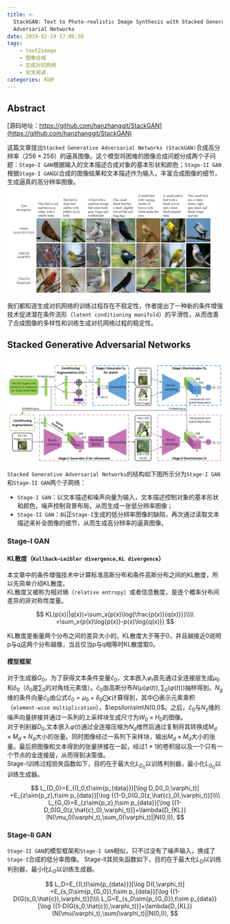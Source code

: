 ```yaml
---
title: >-
  StackGAN: Text to Photo-realistic Image Synthesis with Stacked Generative
  Adversarial Networks
date: 2019-02-19 17:06:58
tags: 
    - text2image
    - 图像合成
    - 生成对抗网络
    - 论文阅读
categories: 科研
---
```


## Abstract

[源码地址：https://github.com/hanzhanggit/StackGAN](https://github.com/hanzhanggit/StackGAN)

这篇文章提出`Stacked Generative Adversarial Networks (StackGAN)`合成高分辨率（$256 \times 256$）的逼真图像。这个模型将困难的图像合成问题分成两个子问题：`Stage-I GAN`根据输入的文本描述合成对象的基本形状和颜色；`Stage-II GAN`根据`Stage-I GAN`以合成的图像结果和文本描述作为输入，丰富合成图像的细节，生成逼真的高分辨率图像。 

![image](StackGAN-Text-to-Photo-realistic-Image-Synthesis-with-Stacked-Generative-Adversarial-Networks/StackGAN0.png)

<!-- more --> 
我们都知道生成对抗网络的训练过程存在不稳定性，作者提出了一种新的条件增强技术促进潜在条件流形（`latent conditioning manifold`）的平滑性，从而改善了合成图像的多样性和训练生成对抗网络过程的稳定性。


## Stacked Generative Adversarial Networks
![image](StackGAN-Text-to-Photo-realistic-Image-Synthesis-with-Stacked-Generative-Adversarial-Networks/StackGAN.png)

`Stacked Generative Adversarial Networks`的结构如下图所示分为`Stage-I GAN`和`Stage-II GAN`两个子网络：  

- `Stage-I GAN`：以文本描述和噪声向量为输入，文本描述控制对象的基本形状和颜色，噪声控制背景布局，从而生成一张低分辨率图像；
- `Stage-II GAN`：纠正`Stage-I`生成的低分辨率图像的缺陷，再次通过读取文本描述来补全图像的细节，从而生成高分辨率的逼真图像。

### Stage-I GAN

#### KL散度（`Kullback–Leibler divergence,KL divergence`）
本文章中的条件增强技术中计算标准高斯分布和条件高斯分布之间的KL散度，所以先简单介绍KL散度。  
KL散度又被称为相对熵（`relative entropy`）或者信息散度，是连个概率分布间差异的非对称性度量。  

$$
KL(p(x)||q(x))=\sum_x{p(x)\log{\frac{p(x)}{q(x)}}}\\\\
=\sum_x{p(x)\log{p(x)}-p(x)\log{q(x)}}
$$

KL散度是衡量两个分布之间的差异大小的，KL散度大于等于0，并且越接近0说明p与q这两个分布越像，当且仅当p与q相等时KL散度取0。

#### 模型框架
对于生成器$G_0$，为了获得文本条件变量$\hat{c}_0$，文本嵌入$\varphi_t$首先通过全连接层生成$\mu_0$和$\delta_0$（$\delta_0$是$\sum_0$的对角线元素值）。$\hat{c}_0$由高斯分布$N(\mu(\varphi(t)),\sum_0(\varphi(t)))$抽样得到。$N_g$维的条件向量$\hat{c}_0$由公式$\hat{c}_0=\mu_0+\delta_0 \bigodot\epsilon$计算得到，其中$\bigodot$表示元素乘积（`element-wise multiplication`），$\epsilon\sim\N(0,I)$。之后，$\hat{c}_0$与$N_z$维的噪声向量拼接并通过一系列的上采样块生成尺寸为$W_0\times H_0$的图像。  
对于判别器$D_0$,文本嵌入$\varphi(t)$通过全连接压缩为$N_d$维然后通过复制将其转换成$M_d \times M_d \times N_d$大小的张量。同时图像经过一系列下采样块，输出$M_d \times M_d$大小的张量。最后把图像和文本得到的张量拼接在一起，经过$1\times 1$的卷积层以及一个只有一个节点的全连接层，从而得到决策值。  
Stage-I训练过程损失函数如下，目的在于最大化$L_{D_0}$以训练判别器，最小化$L_{G_0}$以训练生成器。

$$
L_{D_0}=E_{(I_0,t)\sim{p_{data}}}[\log D_0(I_0,\varphi_t)]
+E_{z\sim{p_z},t\sim p_{data}}[\log {(1-D_0(G_0(z,\hat{c}_0),\varphi_t)}]\\\\
L_{G_0}=E_{z\sim{p_z},t\sim p_{data}}[\log {(1-D_0(G_0(z,\hat{c}_0),\varphi_t)}]+\lambda{D_{KL}}(N(\mu_0(\varphi_t),\sum_0(\varphi_t)||N(0,I)),
$$

### Stage-II GAN
`Stage-II GAN`的模型框架和`Stage-I GAN`相似，只不过没有了噪声输入，换成了`Stage-I`合成的低分率图像。
Stage-II其损失函数如下，目的在于最大化$L_D$以训练判别器，最小化$L_G$以训练生成器。  

$$
L_D=E_{(I,t)\sim{p_{data}}}[\log D(I,\varphi_t)]
+E_{s_0\sim{p_{G_0}},t\sim p_{data}}[\log {(1-D(G(s_0,\hat{c}),\varphi_t)}]\\\\
L_G=E_{s_0\sim{p_{G_0}},t\sim p_{data}}[\log {(1-D(G(s_0,\hat{c}),\varphi_t)}]+\lambda{D_{KL}}(N(\mu(\varphi_t),\sum(\varphi_t)||N(0,I)),
$$
